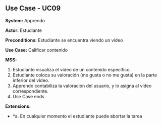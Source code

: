 
##  Use Case - UC09

**System:** Apprendo

**Actor:** Estudiante

**Preconditions:** Estudiante se encuentra viendo un vídeo

**Use Case:** Calificar contenido

**MSS:**

1. Estudiante visualiza el vídeo de un contenido específico.
2. Estudiante coloca su valoración (me gusta o no me gusta) en la parte inferior del vídeo.
3. Apprendo contabiliza la valoración del usuario, y lo asigna al vídeo correspondiente.
4. Use Case ends

**Extensions:**

- *a. En cualquier momento el estudiante puede abortar la tarea

